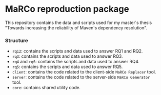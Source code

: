 # MaRCo reproduction package

This repository contains the data and scripts used for my master's thesis 
"Towards increasing the reliability of Maven's dependency resolution".

### Structure
* `rq12`: contains the scripts and data used to answer RQ1 and RQ2.
* `rq3`: contains the scripts and data used to answer RQ3.
* `rq4` and `rq6`: contains the scripts and data used to answer RQ4.
* `rq5`: contains the scripts and data used to answer RQ5.
* `client`: contains the code related to the client-side `MaRCo Replacer` tool.
* `server`: contains the code related to the server-side `MaRCo Generator` tool.
* `core`: contains shared utility code.